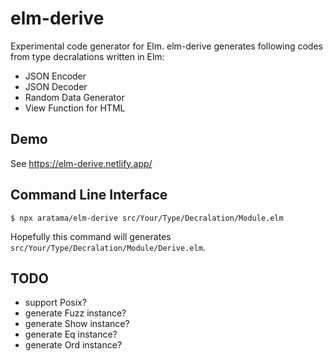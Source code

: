 # elm-derive

Experimental code generator for Elm.
elm-derive generates following codes from type decralations written in Elm:

- JSON Encoder
- JSON Decoder
- Random Data Generator
- View Function for HTML

## Demo

See https://elm-derive.netlify.app/

## Command Line Interface

```shell
$ npx aratama/elm-derive src/Your/Type/Decralation/Module.elm
```

Hopefully this command will generates `src/Your/Type/Decralation/Module/Derive.elm`.

## TODO

- support Posix?
- generate Fuzz instance?
- generate Show instance?
- generate Eq instance?
- generate Ord instance?
